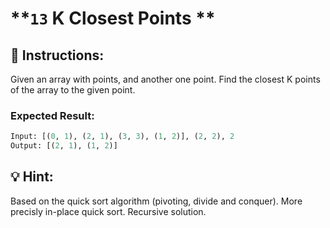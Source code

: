 # **`13` K Closest Points **

## :pencil: Instructions:

Given an array with points, and another one point. Find the closest K points of the array to the given point.
### Expected Result:          

```py
Input: [(0, 1), (2, 1), (3, 3), (1, 2)], (2, 2), 2
Output: [(2, 1), (1, 2)]
```
## :bulb: Hint:

Based on the quick sort algorithm (pivoting, divide and conquer).
More precisly in-place quick sort. Recursive solution.